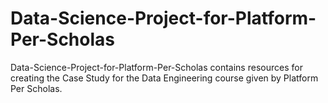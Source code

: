 # Data-Science-Project-for-Platform-Per-Scholas
Data-Science-Project-for-Platform-Per-Scholas contains resources for creating the Case Study for the Data Engineering course given by Platform Per Scholas.
